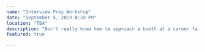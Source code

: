 ```yaml
---
name: "Interview Prep Workshop"
date: "September 5, 2019 8:30 PM"
location: "TBA"
description: "Don't really know how to approach a booth at a career fair or talk about yourself to an interviewer? Come to our workshop!"
featured: true

---
```

